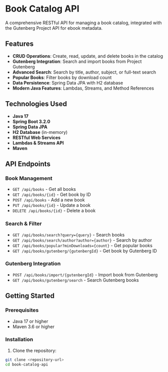 # Book Catalog API

A comprehensive RESTful API for managing a book catalog, integrated with the Gutenberg Project API for ebook metadata.

## Features

- **CRUD Operations**: Create, read, update, and delete books in the catalog
- **Gutenberg Integration**: Search and import books from Project Gutenberg
- **Advanced Search**: Search by title, author, subject, or full-text search
- **Popular Books**: Filter books by download count
- **Data Persistence**: Spring Data JPA with H2 database
- **Modern Java Features**: Lambdas, Streams, and Method References

## Technologies Used

- **Java 17**
- **Spring Boot 3.2.0**
- **Spring Data JPA**
- **H2 Database** (in-memory)
- **RESTful Web Services**
- **Lambdas & Streams API**
- **Maven**

## API Endpoints

### Book Management
- `GET /api/books` - Get all books
- `GET /api/books/{id}` - Get book by ID
- `POST /api/books` - Add a new book
- `PUT /api/books/{id}` - Update a book
- `DELETE /api/books/{id}` - Delete a book

### Search & Filter
- `GET /api/books/search?query={query}` - Search books
- `GET /api/books/search/author?author={author}` - Search by author
- `GET /api/books/popular?minDownloads={count}` - Get popular books
- `GET /api/books/gutenberg/{gutenbergId}` - Get book by Gutenberg ID

### Gutenberg Integration
- `POST /api/books/import/{gutenbergId}` - Import book from Gutenberg
- `GET /api/books/gutenberg/search` - Search Gutenberg books

## Getting Started

### Prerequisites
- Java 17 or higher
- Maven 3.6 or higher

### Installation

1. Clone the repository:
```bash
git clone <repository-url>
cd book-catalog-api
